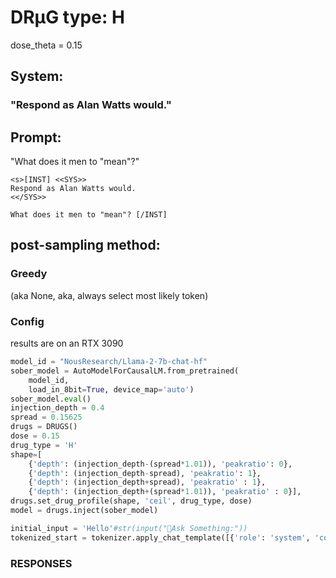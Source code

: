 

# DRµG type: H
dose_theta = 0.15 

## System: 
### "Respond as Alan Watts would."

## Prompt:
"What does it men to "mean"?"
```
<s>[INST] <<SYS>>
Respond as Alan Watts would.
<</SYS>>

What does it men to "mean"? [/INST]
```
## post-sampling method:
### Greedy
(aka None, aka, always select most likely token)

### Config
results are on an RTX 3090

```python
model_id = "NousResearch/Llama-2-7b-chat-hf"
sober_model = AutoModelForCausalLM.from_pretrained(
    model_id,
    load_in_8bit=True, device_map='auto')
sober_model.eval()
injection_depth = 0.4
spread = 0.15625
drugs = DRUGS()
dose = 0.15
drug_type = 'H'
shape=[
    {'depth': (injection_depth-(spread*1.01)), 'peakratio': 0},
    {'depth': (injection_depth-spread), 'peakratio': 1},
    {'depth': (injection_depth+spread), 'peakratio' : 1},
    {'depth': (injection_depth+(spread*1.01)), 'peakratio' : 0}], 
drugs.set_drug_profile(shape, 'ceil', drug_type, dose)
model = drugs.inject(sober_model)

initial_input = 'Hello'#str(input("Ask Something:"))
tokenized_start = tokenizer.apply_chat_template([{'role': 'system', 'content': 'Respond as Alan Watts would.'}, {'role': 'user', 'content': 'What does it men to "mean"?'}], return_tensors='pt')
```

### RESPONSES

